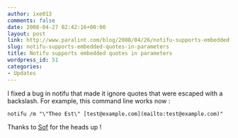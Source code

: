 ```yaml
---
author: ixe013
comments: false
date: 2008-04-27 02:42:16+00:00
layout: post
link: http://www.paralint.com/blog/2008/04/26/notifu-supports-embedded-quotes-in-parameters/
slug: notifu-supports-embedded-quotes-in-parameters
title: Notifu supports embedded quotes in parameters
wordpress_id: 51
categories:
- Updates
---
```


I fixed a bug in notifu that made it ignore quotes that were escaped with a backslash. For example, this command line works now :


```
notifu /m "\"Theo Est\" [test@example.com](mailto:test@example.com)"
```






Thanks to [Sof](http://www.sof-paradise.info/) for the heads up ! 
